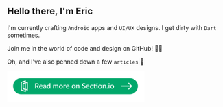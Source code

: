 
<!-- <p align="center"><img src="https://github-readme-streak-stats.herokuapp.com/?user=Ericgacoki&theme=black-ice&hide_border=true&stroke=0000&background=0D1117&ring=e05397&fire=e05397&currStreakLabel=e05397&bg_color=30,e96443,904e95&title_color=fff&text_color=fff" alt="Eric contributions" /></p>

<p align="center"><img src="https://github-readme-stats.vercel.app/api?username=ericgacoki&count_private=true&show_icons=true&theme=vision-friendly-dark& layout=compact&hide_border=true"/> </p> -->

<!-- <h2 align="left"><img src="https://media.giphy.com/media/hvRJCLFzcasrR4ia7z/giphy.gif" width="25px"> Hello there, I'm Eric</h2> -->

<h2> Hello there, I'm Eric </h2>

I'm currently crafting `Android` apps and `UI/UX` designs. I get dirty with `Dart` sometimes. 

Join me in the world of code and design on GitHub! 🚀🎨

<!--
<p align="left">
  <a href="https://twitter.com/eric_gacoki"><img src="https://img.icons8.com/color/50/000000/twitter-squared.png" alt="twitter"/></a>
  <a href="https://www.linkedin.com/in/eric-gacoki"><img src="https://img.icons8.com/color/50/000000/linkedin.png" alt="linkedin"/></a>
  <a href="https://developers.google.com/profile/u/eric-g"><img src="https://img.icons8.com/color/50/google-logo.png" alt="google dev profile"/></a>
</p>
-->


Oh, and I've also penned down a few `articles` 📝

<!--
<table>
    <tr>
        <td>
            <a href="https://www.section.io/engineering-education/safe-args-in-android/">
                <img src="media/safe-args.png" alt="Safe Args" width="320px" />
            </a>
        </td>
        <td>
            <a href="https://www.section.io/engineering-education/firebase-email-and-password-authentication-in-android-using-kotlin/">
                <img src="media/auth.png" alt="Firebase Auth" width="320px" />
            </a>
        </td>
        <td>
            <a href="https://www.section.io/engineering-education/getting-started-with-constraint-layout-in-android/">
                <img src="media/const.png" alt="Constraint Layout" width="320px" />
            </a>
        </td>
    </tr>
</table>
-->

<p align="left">
  <a href="https://www.section.io/engineering-education/authors/eric-gacoki/" onclick="window.open(this.href, '_blank'); return false;">
    <img src="media/more.png" alt="Read More" width="320px" />
  </a>
</p>

<!-- <p align="start"> <img width="420px" src="https://github.com/Ericgacoki/Ericgacoki/blob/output/github-contribution-grid-snake.svg" alt="snake"></center></p> -->
